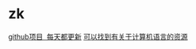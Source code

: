 # zk

<a href="http://www.open-open.com/github"> github项目  每天都更新</a>
<a href="https://awesome-awesomeness.zeef.com"> 可以找到有关于计算机语言的资源</a>
